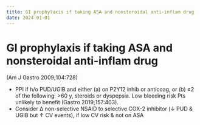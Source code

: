 ```yaml
---
title: GI prophylaxis if taking ASA and nonsteroidal anti-inflam drug
date: 2024-01-01
---
```

# GI prophylaxis if taking ASA and nonsteroidal anti-inflam drug

 (Am J Gastro 2009;104:728)
* PPI if h/o PUD/UGIB and either (a) on P2Y12 inhib or anticoag, or (b) ≥2 of the following: >60 y, steroids or dyspepsia. Low bleeding risk Pts unlikely to benefit (Gastro 2019;157:403).
* Consider Δ non-selective NSAID to selective COX-2 inhibitor (↓ PUD & UGIB but ↑ CV events), if low CV risk & not on ASA
